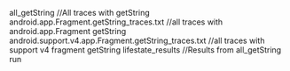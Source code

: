 all_getString  //All traces with getString
android.app.Fragment.getString_traces.txt //all traces with android.app.Fragment getString
android.support.v4.app.Fragment.getString_traces.txt //all traces with support v4 fragment getString
lifestate_results //Results from all_getString run
